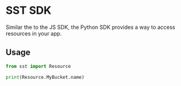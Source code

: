 # SST SDK

Similar the to the JS SDK, the Python SDK provides a way to access resources in your app.

## Usage

```python
from sst import Resource

print(Resource.MyBucket.name)
```
